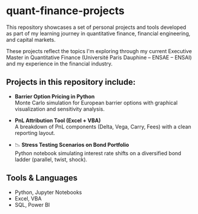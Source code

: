 # quant-finance-projects

This repository showcases a set of personal projects and tools developed as part of my learning journey in quantitative finance, financial engineering, and capital markets. 

These projects reflect the topics I'm exploring through my current Executive Master in Quantitative Finance (Université Paris Dauphine – ENSAE – ENSAI) and my experience in the financial industry.

## Projects in this repository include:

-  **Barrier Option Pricing in Python**  
  Monte Carlo simulation for European barrier options with graphical visualization and sensitivity analysis.

- **PnL Attribution Tool (Excel + VBA)**  
  A breakdown of PnL components (Delta, Vega, Carry, Fees) with a clean reporting layout.

- 📉 **Stress Testing Scenarios on Bond Portfolio**  
  Python notebook simulating interest rate shifts on a diversified bond ladder (parallel, twist, shock).

## Tools & Languages
- Python, Jupyter Notebooks  
- Excel, VBA  
- SQL, Power BI


